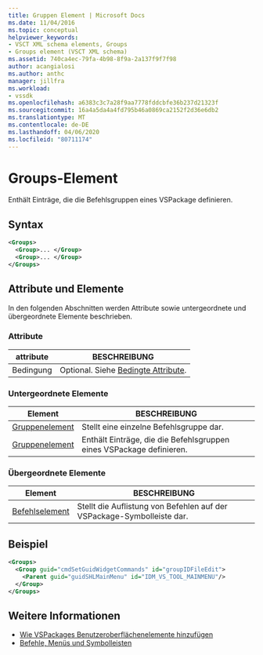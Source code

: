 ```yaml
---
title: Gruppen Element | Microsoft Docs
ms.date: 11/04/2016
ms.topic: conceptual
helpviewer_keywords:
- VSCT XML schema elements, Groups
- Groups element (VSCT XML schema)
ms.assetid: 740ca4ec-79fa-4b98-8f9a-2a137f9f7f98
author: acangialosi
ms.author: anthc
manager: jillfra
ms.workload:
- vssdk
ms.openlocfilehash: a6383c3c7a28f9aa7778fddcbfe36b237d21323f
ms.sourcegitcommit: 16a4a5da4a4fd795b46a0869ca2152f2d36e6db2
ms.translationtype: MT
ms.contentlocale: de-DE
ms.lasthandoff: 04/06/2020
ms.locfileid: "80711174"
---
```

# <a name="groups-element"></a>Groups-Element
Enthält Einträge, die die Befehlsgruppen eines VSPackage definieren.

## <a name="syntax"></a>Syntax

```xml
<Groups>
  <Group>... </Group>
  <Group>... </Group>
</Groups>
```

## <a name="attributes-and-elements"></a>Attribute und Elemente
 In den folgenden Abschnitten werden Attribute sowie untergeordnete und übergeordnete Elemente beschrieben.

### <a name="attributes"></a>Attribute

|attribute|BESCHREIBUNG|
|---------------|-----------------|
|Bedingung|Optional. Siehe [Bedingte Attribute](../extensibility/vsct-xml-schema-conditional-attributes.md).|

### <a name="child-elements"></a>Untergeordnete Elemente

|Element|BESCHREIBUNG|
|-------------|-----------------|
|[Gruppenelement](../extensibility/group-element.md)|Stellt eine einzelne Befehlsgruppe dar.|
|[Gruppenelement](../extensibility/groups-element.md)|Enthält Einträge, die die Befehlsgruppen eines VSPackage definieren.|

### <a name="parent-elements"></a>Übergeordnete Elemente

|Element|BESCHREIBUNG|
|-------------|-----------------|
|[Befehlselement](../extensibility/commands-element.md)|Stellt die Auflistung von Befehlen auf der VSPackage-Symbolleiste dar.|

## <a name="example"></a>Beispiel

```xml
<Groups>
  <Group guid="cmdSetGuidWidgetCommands" id="groupIDFileEdit">
    <Parent guid="guidSHLMainMenu" id="IDM_VS_TOOL_MAINMENU"/>
  </Group>
</Groups>
```

## <a name="see-also"></a>Weitere Informationen
- [Wie VSPackages Benutzeroberflächenelemente hinzufügen](../extensibility/internals/how-vspackages-add-user-interface-elements.md)
- [Befehle, Menüs und Symbolleisten](../extensibility/internals/commands-menus-and-toolbars.md)
